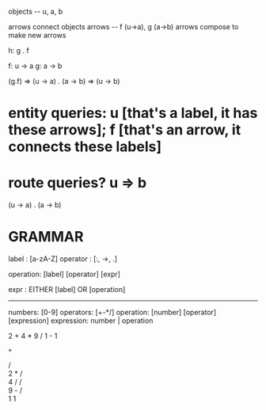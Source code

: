 objects -- u, a, b

arrows connect objects
arrows -- f (u->a), g (a->b)
arrows compose to make new arrows

h: g . f

f: u -> a
g: a -> b

(g.f)
  => (u -> a) . (a -> b)
  => (u -> b)

# entity queries: u [that's a label, it has these arrows]; f [that's an arrow, it connects these labels]
# route queries? u => b
  (u -> a) . (a -> b)


# GRAMMAR

label : [a-zA-Z]
operator   : [:, ->, .]

operation:
  [label] [operator] [expr]

expr :
    EITHER [label] OR [operation]

---

numbers: [0-9]
operators: [+-\*/]
operation: [number] [operator] [expression]
expression: number | operation

2 + 4 * 9 / 1 - 1

    +
   / \
  2   *
     / \
    4   /
       / \
      9   -
         / \
        1   1


